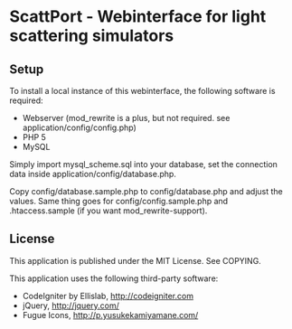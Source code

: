 ScattPort - Webinterface for light scattering simulators
========================================================

Setup
-----

To install a local instance of this webinterface, the following software is required:

* Webserver (mod_rewrite is a plus, but not required. see application/config/config.php)
* PHP 5
* MySQL

Simply import mysql_scheme.sql into your database, set the connection data inside application/config/database.php.

Copy config/database.sample.php to config/database.php and adjust the values.
Same thing goes for config/config.sample.php and .htaccess.sample (if you want mod_rewrite-support).


License
-------

This application is published under the MIT License. See COPYING.

This application uses the following third-party software:

* CodeIgniter by Ellislab, http://codeigniter.com
* jQuery, http://jquery.com/
* Fugue Icons, http://p.yusukekamiyamane.com/
